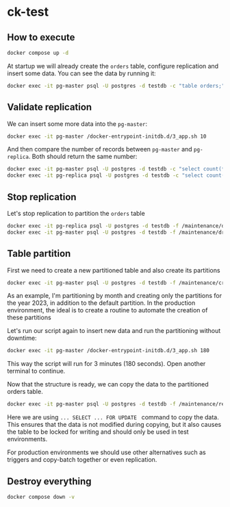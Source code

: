 # ck-test

## How to execute

```sh 
docker compose up -d
```

At startup we will already create the `orders` table, configure replication and insert some data.
You can see the data by running it:

```sh
docker exec -it pg-master psql -U postgres -d testdb -c "table orders;"
```

## Validate replication

We can insert some more data into the `pg-master`:

```sh
docker exec -it pg-master /docker-entrypoint-initdb.d/3_app.sh 10
```

And then compare the number of records between `pg-master` and `pg-replica`. Both should return the same number:

```sh
docker exec -it pg-master psql -U postgres -d testdb -c "select count(*) from orders;"
docker exec -it pg-replica psql -U postgres -d testdb -c "select count(*) from orders;"
```

## Stop replication

Let's stop replication to partition the `orders` table

```sh
docker exec -it pg-replica psql -U postgres -d testdb -f /maintenance/drop_subscription.sql
docker exec -it pg-master psql -U postgres -d testdb -f /maintenance/drop_publication.sql
```

## Table partition

First we need to create a new partitioned table and also create its partitions

```sh
docker exec -it pg-master psql -U postgres -d testdb -f /maintenance/create_table_orders_partitions.sql
```

As an example, I'm partitioning by month and creating only the partitions for the year 2023, in addition to the default partition. In the production environment, the ideal is to create a routine to automate the creation of these partitions

Let's run our script again to insert new data and run the partitioning without downtime:

```sh
docker exec -it pg-master /docker-entrypoint-initdb.d/3_app.sh 180
```

This way the script will run for 3 minutes (180 seconds). Open another terminal to continue.

Now that the structure is ready, we can copy the data to the partitioned orders table.

```sh
docker exec -it pg-master psql -U postgres -d testdb -f /maintenance/rename_table_copy_data.sql
```

Here we are using `... SELECT ... FOR UPDATE ` command to copy the data. This ensures that the data is not modified during copying, but it also causes the table to be locked for writing and should only be used in test environments.  

For production environments we should use other alternatives such as triggers and copy-batch together or even replication.

## Destroy everything

```sh
docker compose down -v
```

